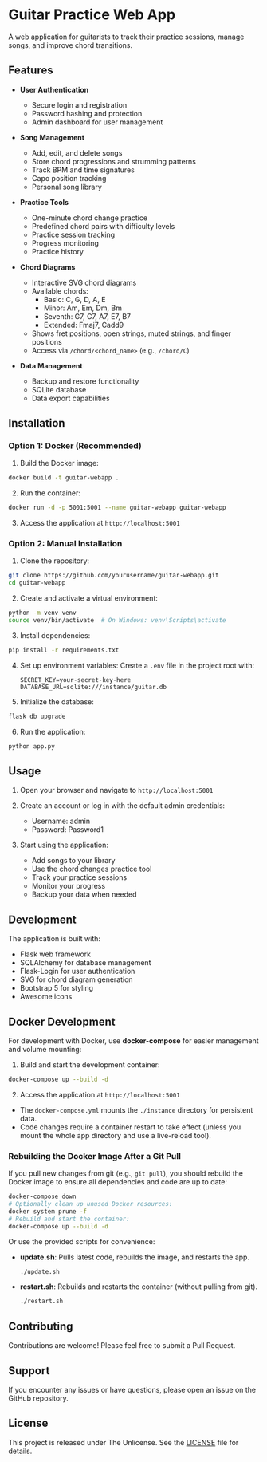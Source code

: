 # Guitar Practice Web App

A web application for guitarists to track their practice sessions, manage songs, and improve chord transitions.

## Features

- **User Authentication**
  - Secure login and registration
  - Password hashing and protection
  - Admin dashboard for user management

- **Song Management**
  - Add, edit, and delete songs
  - Store chord progressions and strumming patterns
  - Track BPM and time signatures
  - Capo position tracking
  - Personal song library

- **Practice Tools**
  - One-minute chord change practice
  - Predefined chord pairs with difficulty levels
  - Practice session tracking
  - Progress monitoring
  - Practice history

- **Chord Diagrams**
  - Interactive SVG chord diagrams
  - Available chords:
    - Basic: C, G, D, A, E
    - Minor: Am, Em, Dm, Bm
    - Seventh: G7, C7, A7, E7, B7
    - Extended: Fmaj7, Cadd9
  - Shows fret positions, open strings, muted strings, and finger positions
  - Access via `/chord/<chord_name>` (e.g., `/chord/C`)

- **Data Management**
  - Backup and restore functionality
  - SQLite database
  - Data export capabilities

## Installation

### Option 1: Docker (Recommended)

1. Build the Docker image:
```bash
docker build -t guitar-webapp .
```

2. Run the container:
```bash
docker run -d -p 5001:5001 --name guitar-webapp guitar-webapp
```

3. Access the application at `http://localhost:5001`

### Option 2: Manual Installation

1. Clone the repository:
```bash
git clone https://github.com/yourusername/guitar-webapp.git
cd guitar-webapp
```

2. Create and activate a virtual environment:
```bash
python -m venv venv
source venv/bin/activate  # On Windows: venv\Scripts\activate
```

3. Install dependencies:
```bash
pip install -r requirements.txt
```

4. Set up environment variables:
   Create a `.env` file in the project root with:
   ```
   SECRET_KEY=your-secret-key-here
   DATABASE_URL=sqlite:///instance/guitar.db
   ```

5. Initialize the database:
```bash
flask db upgrade
```

6. Run the application:
```bash
python app.py
```

## Usage

1. Open your browser and navigate to `http://localhost:5001`

2. Create an account or log in with the default admin credentials:
   - Username: admin
   - Password: Password1

3. Start using the application:
   - Add songs to your library
   - Use the chord changes practice tool
   - Track your practice sessions
   - Monitor your progress
   - Backup your data when needed

## Development

The application is built with:
- Flask web framework
- SQLAlchemy for database management
- Flask-Login for user authentication
- SVG for chord diagram generation
- Bootstrap 5 for styling
- Awesome icons

## Docker Development

For development with Docker, use **docker-compose** for easier management and volume mounting:

1. Build and start the development container:
```bash
docker-compose up --build -d
```

2. Access the application at `http://localhost:5001`

- The `docker-compose.yml` mounts the `./instance` directory for persistent data.
- Code changes require a container restart to take effect (unless you mount the whole app directory and use a live-reload tool).

### Rebuilding the Docker Image After a Git Pull

If you pull new changes from git (e.g., `git pull`), you should rebuild the Docker image to ensure all dependencies and code are up to date:

```bash
docker-compose down
# Optionally clean up unused Docker resources:
docker system prune -f
# Rebuild and start the container:
docker-compose up --build -d
```

Or use the provided scripts for convenience:

- **update.sh**: Pulls latest code, rebuilds the image, and restarts the app.
  ```bash
  ./update.sh
  ```
- **restart.sh**: Rebuilds and restarts the container (without pulling from git).
  ```bash
  ./restart.sh
  ```

## Contributing

Contributions are welcome! Please feel free to submit a Pull Request.

## Support

If you encounter any issues or have questions, please open an issue on the GitHub repository.

## License

This project is released under The Unlicense. See the [LICENSE](LICENSE) file for details.